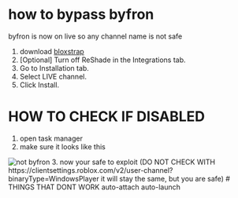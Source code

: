 # how to bypass byfron
byfron is now on live so any channel name is not safe
1. download [bloxstrap](https://github.com/pizzaboxer/bloxstrap/releases/tag/v2.2.0)
2. [Optional] Turn off ReShade in the Integrations tab.
3. Go to Installation tab.
4. Select LIVE channel.
5. Click Install.
# HOW TO CHECK IF DISABLED
1. open task manager
2. make sure it looks like this
<img src="https://cdn.discordapp.com/attachments/1063774278912331816/1101360802147082310/image.png" alt="not byfron" title="not byfron">
3. now your safe to exploit
(DO NOT CHECK WITH https://clientsettings.roblox.com/v2/user-channel?binaryType=WindowsPlayer it will stay the same, but you are safe)
# THINGS THAT DONT WORK
auto-attach
auto-launch
